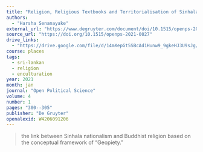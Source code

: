 ```yaml
---
title: "Religion, Religious Textbooks and Territorialisation of Sinhala Buddhist Ethno-Nationalism in Sri Lanka"
authors:
  - "Harsha Senanayake"
external_url: "https://www.degruyter.com/document/doi/10.1515/openps-2021-0027/pdf"
source_url: "https://doi.org/10.1515/openps-2021-0027"
drive_links:
  - "https://drive.google.com/file/d/14mXepGt5SBcAd1Hunw9_9gkeHJ3U9sJg/view?usp=drivesdk"
course: places
tags:
  - sri-lankan
  - religion
  - enculturation
year: 2021
month: jan
journal: "Open Political Science"
volume: 4
number: 1
pages: "300--305"
publisher: "De Gruyter"
openalexid: W4206091206
---
```


> the link between Sinhala nationalism and Buddhist religion based on the conceptual framework of “Geopiety.”
